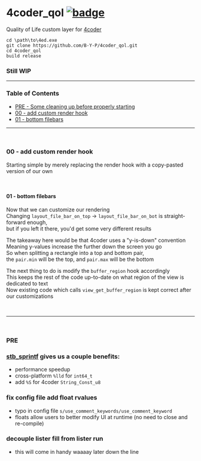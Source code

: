 # 4coder_qol [![badge](https://github.com/B-Y-P/4coder_qol/actions/workflows/main.yml/badge.svg)](https://github.com/B-Y-P/4coder_qol/releases/)
Quality of Life custom layer for [4coder](https://mr-4th.itch.io/4coder)

`cd \path\to\4ed.exe`\
`git clone https://github.com/B-Y-P/4coder_qol.git`\
`cd 4coder_qol`\
`build release`

### Still WIP

---

### Table of Contents
- [PRE - Some cleaning up before properly starting](#pre)
- [00 - add custom render hook                    ](#c00)
- [01 - bottom filebars                           ](#c01)

---

</br>

### 00 - add custom render hook <a name="c00"/>
Starting simple by merely replacing the render hook with a copy-pasted version of our own

</br>

#### 01 - bottom filebars <a name="c01"/>
Now that we can customize our rendering\
Changing `layout_file_bar_on_top` -> `layout_file_bar_on_bot` is straight-forward enough,\
but if you left it there, you'd get some very different results

The takeaway here would be that 4coder uses a "y-is-down" convention\
Meaning y-values increase the further down the screen you go\
So when splitting a rectangle into a top and bottom pair,\
the `pair.min` will be the top, and `pair.max` will be the bottom

The next thing to do is modify the `buffer_region` hook accordingly\
This keeps the rest of the code up-to-date on what region of the view is dedicated to text\
Now existing code which calls `view_get_buffer_region` is kept correct after our customizations

</br>

---

</br>

### PRE <a name="pre"/>

### [stb_sprintf](https://github.com/nothings/stb/blob/master/stb_sprintf.h) gives us a couple benefits:
- performance speedup
- cross-platform `%lld` for `int64_t`
- add `%S` for 4coder `String_Const_u8`

### fix config file add float rvalues
- typo in config file `s/use_comment_keywords/use_comment_keyword`
- floats allow users to better modify UI at runtime (no need to close and re-compile)

### decouple lister fill from lister run
- this will come in handy waaaay later down the line
